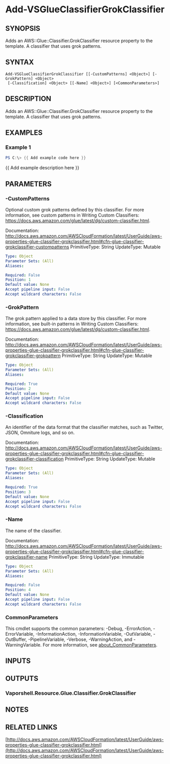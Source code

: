 # Add-VSGlueClassifierGrokClassifier

## SYNOPSIS
Adds an AWS::Glue::Classifier.GrokClassifier resource property to the template.
A classifier that uses grok patterns.

## SYNTAX

```
Add-VSGlueClassifierGrokClassifier [[-CustomPatterns] <Object>] [-GrokPattern] <Object>
 [-Classification] <Object> [[-Name] <Object>] [<CommonParameters>]
```

## DESCRIPTION
Adds an AWS::Glue::Classifier.GrokClassifier resource property to the template.
A classifier that uses grok patterns.

## EXAMPLES

### Example 1
```powershell
PS C:\> {{ Add example code here }}
```

{{ Add example description here }}

## PARAMETERS

### -CustomPatterns
Optional custom grok patterns defined by this classifier.
For more information, see custom patterns in Writing Custom Classifiers: https://docs.aws.amazon.com/glue/latest/dg/custom-classifier.html.

Documentation: http://docs.aws.amazon.com/AWSCloudFormation/latest/UserGuide/aws-properties-glue-classifier-grokclassifier.html#cfn-glue-classifier-grokclassifier-custompatterns
PrimitiveType: String
UpdateType: Mutable

```yaml
Type: Object
Parameter Sets: (All)
Aliases:

Required: False
Position: 1
Default value: None
Accept pipeline input: False
Accept wildcard characters: False
```

### -GrokPattern
The grok pattern applied to a data store by this classifier.
For more information, see built-in patterns in Writing Custom Classifiers: https://docs.aws.amazon.com/glue/latest/dg/custom-classifier.html.

Documentation: http://docs.aws.amazon.com/AWSCloudFormation/latest/UserGuide/aws-properties-glue-classifier-grokclassifier.html#cfn-glue-classifier-grokclassifier-grokpattern
PrimitiveType: String
UpdateType: Mutable

```yaml
Type: Object
Parameter Sets: (All)
Aliases:

Required: True
Position: 2
Default value: None
Accept pipeline input: False
Accept wildcard characters: False
```

### -Classification
An identifier of the data format that the classifier matches, such as Twitter, JSON, Omniture logs, and so on.

Documentation: http://docs.aws.amazon.com/AWSCloudFormation/latest/UserGuide/aws-properties-glue-classifier-grokclassifier.html#cfn-glue-classifier-grokclassifier-classification
PrimitiveType: String
UpdateType: Mutable

```yaml
Type: Object
Parameter Sets: (All)
Aliases:

Required: True
Position: 3
Default value: None
Accept pipeline input: False
Accept wildcard characters: False
```

### -Name
The name of the classifier.

Documentation: http://docs.aws.amazon.com/AWSCloudFormation/latest/UserGuide/aws-properties-glue-classifier-grokclassifier.html#cfn-glue-classifier-grokclassifier-name
PrimitiveType: String
UpdateType: Immutable

```yaml
Type: Object
Parameter Sets: (All)
Aliases:

Required: False
Position: 4
Default value: None
Accept pipeline input: False
Accept wildcard characters: False
```

### CommonParameters
This cmdlet supports the common parameters: -Debug, -ErrorAction, -ErrorVariable, -InformationAction, -InformationVariable, -OutVariable, -OutBuffer, -PipelineVariable, -Verbose, -WarningAction, and -WarningVariable. For more information, see [about_CommonParameters](http://go.microsoft.com/fwlink/?LinkID=113216).

## INPUTS

## OUTPUTS

### Vaporshell.Resource.Glue.Classifier.GrokClassifier
## NOTES

## RELATED LINKS

[http://docs.aws.amazon.com/AWSCloudFormation/latest/UserGuide/aws-properties-glue-classifier-grokclassifier.html](http://docs.aws.amazon.com/AWSCloudFormation/latest/UserGuide/aws-properties-glue-classifier-grokclassifier.html)

